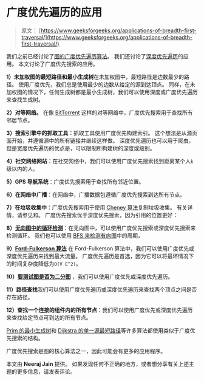 # 广度优先遍历的应用

> 原文： [https://www.geeksforgeeks.org/applications-of-breadth-first-traversal/](https://www.geeksforgeeks.org/applications-of-breadth-first-traversal/)

我们之前已经讨论了[图的广度优先遍历算法](https://www.geeksforgeeks.org/breadth-first-traversal-for-a-graph/)。 我们还讨论了[深度优先遍历](https://www.geeksforgeeks.org/applications-of-depth-first-search/)的应用。 本文讨论了广度优先搜索的应用。

**1）未加权图的最短路径和最小生成树**在未加权图中，最短路径是边数最少的路径。 使用广度优先，我们总是使用最少的边数从给定的源到达顶点。 同样，在未加权图的情况下，任何生成树都是最小生成树，我们可以使用深度或广度优先遍历来查找生成树。

**2）对等网络。** 在像 [BitTorrent](https://www.geeksforgeeks.org/how-bittorrent-works/) 这样的对等网络中，广度优先搜索用于查找所有邻居节点。

**3）搜索引擎中的抓取工具**：抓取工具使用广度优先构建索引。 这个想法是从源页面开始，并遵循源中的所有链接并继续这样做。 深度优先遍历也可以用于爬虫，但是宽度优先遍历的优点是，可以限制所构建树的深度或级别。

**4）社交网络网站**：在社交网络中，我们可以使用广度优先搜索找到距离某个人`k`级以内的人。

**5）GPS 导航系统**：广度优先搜索用于查找所有邻近位置。

**6）在网络中广播**：在网络中，广播数据包遵循广度优先搜索到达所有节点。

**7）在垃圾收集中**：广度优先搜索用于使用 [Cheney 算法](http://en.wikipedia.org/wiki/Cheney%27s_algorithm)复制垃圾收集。 有关详情，请参见和。 广度优先搜索优于深度优先搜索，因为引用的位置更好：

**8）**[**无向图中的循环检测**](https://www.geeksforgeeks.org/detect-cycle-undirected-graph/)：在无向图中，可以使用广度优先搜索或深度优先搜索来检测循环。 我们也可以使用 [BFS 来检测有向图](https://www.geeksforgeeks.org/detect-cycle-in-a-directed-graph-using-bfs/)中的周期，

**9）**[**Ford-Fulkerson 算法**](https://www.geeksforgeeks.org/ford-fulkerson-algorithm-for-maximum-flow-problem/) 在 Ford-Fulkerson 算法中，我们可以使用广度优先或深度优先遍历来找到最大流量。 广度优先遍历是首选，因为它可以将最坏情况下的时间复杂度降低为`O(V E^2)`。

**10）**[**要测试图是否为二分图**](https://www.geeksforgeeks.org/bipartite-graph/) ，我们可以使用广度优先或深度优先遍历。

**11）路径查找**我们可以使用广度优先遍历或深度优先遍历来查找两个顶点之间是否存在路径。

**12）查找一个连接的组件内的所有节点**：我们可以使用广度优先或深度优先遍历来查找给定节点可到达的所有节点。

[Prim 的最小生成树](https://www.geeksforgeeks.org/greedy-algorithms-set-5-prims-minimum-spanning-tree-mst-2/)和 [Dijkstra 的单一源最短路径](https://www.geeksforgeeks.org/greedy-algorithms-set-6-dijkstras-shortest-path-algorithm/)等许多算法都使用类似于广度优先搜索的结构。

广度优先搜索是图的核心算法之一，因此可能会有更多的应用程序。

本文由 **Neeraj Jain** 提供。 如果发现任何不正确的地方，或者想分享有关上述主题的更多信息，请发表评论。

